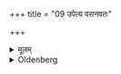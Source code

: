 +++
title = "09 उपेत्य वसनवतः"

+++

<details><summary>मूलम्</summary>

उपेत्य वसनवतः ९
</details>

<details><summary>Oldenberg</summary>

9. Approaching those (of the travellers) who wear garments (with skirts).
</details>
